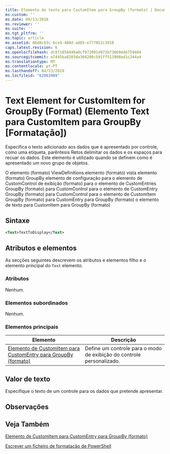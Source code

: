 ```yaml
---
title: Elemento de texto para CustomItem para GroupBy (formato) | Documentos da Microsoft
ms.custom: ''
ms.date: 09/13/2016
ms.reviewer: ''
ms.suite: ''
ms.tgt_pltfrm: ''
ms.topic: article
ms.assetid: 66d8c63c-6ce4-480d-ad65-e777052c3818
caps.latest.revision: 6
ms.openlocfilehash: dc8f1058448a0cf9720014972b736694de759404
ms.sourcegitcommit: e7445ba8203da304286c591ff513900ad1c244a4
ms.translationtype: MT
ms.contentlocale: pt-PT
ms.lasthandoff: 04/23/2019
ms.locfileid: "62063909"
---
```

# <a name="text-element-for-customitem-for-groupby-format"></a>Text Element for CustomItem for GroupBy (Format) (Elemento Text para CustomItem para GroupBy [Formatação])

Especifica o texto adicionado aos dados que é apresentado por controle, como uma etiqueta, parêntesis Retos delimitar os dados e os espaços para recuar os dados. Este elemento é utilizado quando se definem como é apresentado um novo grupo de objetos.

O elemento (formato) ViewDefinitions elemento (formato) vista elemento (formato) GroupBy elemento de configuração para o elemento de CustomControl de exibição (formato) para o elemento de CustomEntries GroupBy (formato) para CustomControl para o elemento de CustomEntry GroupBy (formato) para CustomControl para o elemento de CustomItem GroupBy (formato) para CustomEntry para GroupBy (formato) o elemento de texto para CustomItem para GroupBy (formato)

## <a name="syntax"></a>Sintaxe

```xml
<Text>TextToDisplay</Text>
```

## <a name="attributes-and-elements"></a>Atributos e elementos

As secções seguintes descrevem os atributos e elementos filho e o elemento principal do `Text` elemento.

### <a name="attributes"></a>Atributos

Nenhum.

### <a name="child-elements"></a>Elementos subordinados

Nenhum.

### <a name="parent-elements"></a>Elementos principais

|Elemento|Descrição|
|-------------|-----------------|
|[Elemento de CustomItem para CustomEntry para GroupBy (formato)](./customitem-element-for-customentry-for-groupby-format.md)|Define um controle para o modo de exibição do controle personalizado.|

## <a name="text-value"></a>Valor de texto

Especifique o texto de um controle para os dados que pretende apresentar.

## <a name="remarks"></a>Observações

## <a name="see-also"></a>Veja Também

[Elemento de CustomItem para CustomEntry para GroupBy (formato)](./customitem-element-for-customentry-for-groupby-format.md)

[Escrever um ficheiro de formatação de PowerShell](./writing-a-powershell-formatting-file.md)
